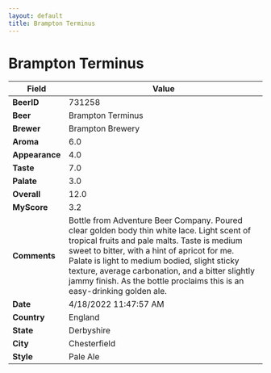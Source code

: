 ```yaml
---
layout: default
title: Brampton Terminus
---
```


# Brampton Terminus

| Field         | Value     |
|---------------|-----------|
| **BeerID** | 731258 |
| **Beer** | Brampton Terminus |
| **Brewer** | Brampton Brewery |
| **Aroma** | 6.0 |
| **Appearance** | 4.0 |
| **Taste** | 7.0 |
| **Palate** | 3.0 |
| **Overall** | 12.0 |
| **MyScore** | 3.2 |
| **Comments** | Bottle from Adventure Beer Company. Poured clear golden body thin white lace. Light scent of tropical fruits and pale malts. Taste is medium sweet to bitter, with a hint of apricot for me. Palate is light to medium bodied, slight sticky texture, average carbonation, and a bitter slightly jammy finish. As the bottle proclaims this is an easy-drinking golden ale. |
| **Date** | 4/18/2022 11:47:57 AM |
| **Country** | England |
| **State** | Derbyshire |
| **City** | Chesterfield |
| **Style** | Pale Ale |
